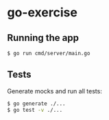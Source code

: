 # go-exercise

## Running the app

```bash
$ go run cmd/server/main.go
```

## Tests

Generate mocks and run all tests:

```bash
$ go generate ./...
$ go test -v ./...
```
